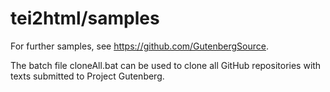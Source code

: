 # tei2html/samples

For further samples, see https://github.com/GutenbergSource.

The batch file cloneAll.bat can be used to clone all GitHub repositories with texts submitted to Project Gutenberg.

